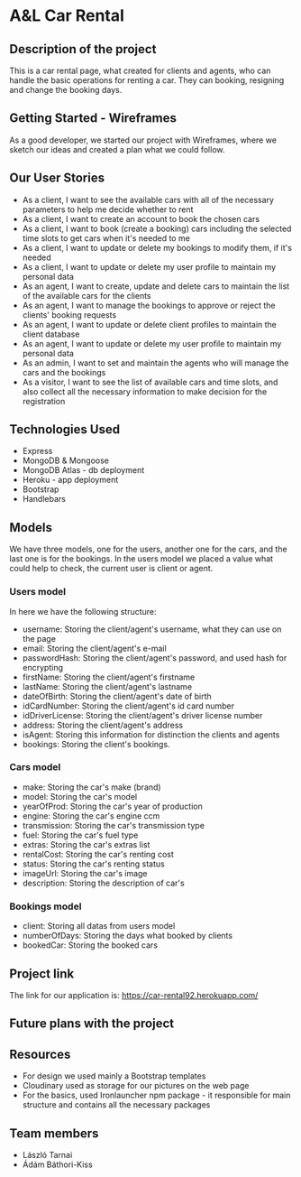 # A&L Car Rental

## Description of the project

This is a car rental page, what created for clients and agents, who can handle the basic operations for renting a car.
They can booking, resigning and change the booking days.

## Getting Started - Wireframes

As a good developer, we started our project with Wireframes, where we sketch our ideas and created a plan what we could follow.

## Our User Stories

* As a client, I want to see the available cars with all of the necessary parameters to help me decide whether to rent
* As a client, I want to create an account to book the chosen cars
* As a client, I want to book (create a booking) cars including the selected time slots to get cars when it's needed to me
* As a client, I want to update or delete my bookings to modify them, if it's needed
* As a client, I want to update or delete my user profile to maintain my personal data
* As an agent, I want to create, update and delete cars to maintain the list of the available cars for the clients
* As an agent, I want to manage the bookings to approve or reject the clients' booking requests
* As an agent, I want to update or delete client profiles to maintain the client database
* As an agent, I want to update or delete my user profile to maintain my personal data
* As an admin, I want to set and maintain the agents who will manage the cars and the bookings
* As a visitor, I want to see the list of available cars and time slots, and also collect all the necessary information to make decision for the registration

## Technologies Used

* Express
* MongoDB & Mongoose
* MongoDB Atlas - db deployment
* Heroku - app deployment
* Bootstrap
* Handlebars

## Models

We have three models, one for the users, another one for the cars, and the last one is for the bookings.
In the users model we placed a value what could help to check, the current user is client or agent.

### Users model

In here we have the following structure:

* username: Storing the client/agent's username, what they can use on the page
* email: Storing the client/agent's e-mail
* passwordHash: Storing the client/agent's password, and used hash for encrypting
* firstName: Storing the client/agent's firstname
* lastName: Storing the client/agent's lastname
* dateOfBirth: Storing the client/agent's date of birth
* idCardNumber: Storing the client/agent's id card number
* idDriverLicense: Storing the client/agent's driver license number
* address: Storing the client/agent's address
* isAgent: Storing this information for distinction the clients and agents
* bookings: Storing the client's bookings.

### Cars model

* make: Storing the car's make (brand) 
* model: Storing the car's model
* yearOfProd: Storing the car's year of production
* engine: Storing the car's engine ccm
* transmission: Storing the car's transmission type
* fuel: Storing the car's fuel type 
* extras: Storing the car's extras list
* rentalCost: Storing the car's renting cost
* status: Storing the car's renting status
* imageUrl: Storing the car's image
* description: Storing the description of car's 

### Bookings model

* client: Storing all datas from users model
* numberOfDays: Storing the days what booked by clients
* bookedCar: Storing the booked cars

## Project link

The link for our application is: https://car-rental92.herokuapp.com/

## Future plans with the project


##  Resources

* For design we used mainly a Bootstrap templates
* Cloudinary used as storage for our pictures on the web page
* For the basics, used Ironlauncher npm package - it responsible for
main structure and contains all the necessary packages

## Team members

* László Tarnai
* Ádám Báthori-Kiss
